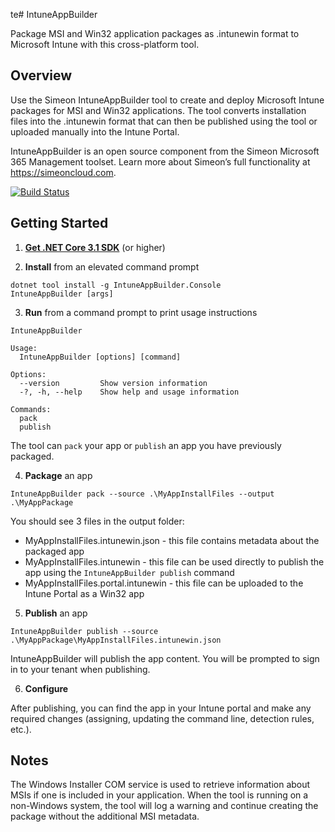 te# IntuneAppBuilder

Package MSI and Win32 application packages as .intunewin format to Microsoft Intune with this cross-platform tool.

## Overview

Use the Simeon IntuneAppBuilder tool to create and deploy Microsoft Intune packages for MSI and Win32 applications. The tool converts installation files into the .intunewin format that can then be published using the tool or uploaded manually into the Intune Portal.  
 
IntuneAppBuilder is an open source component from the Simeon Microsoft 365 Management toolset. Learn more about Simeon’s full functionality at https://simeoncloud.com.

[![Build Status](https://github.com/simeoncloud/IntuneAppBuilder/actions/workflows/ci.yml/badge.svg?branch=master)](https://github.com/simeoncloud/IntuneAppBuilder/actions/workflows/ci.yml?query=branch%3Amaster)

## Getting Started

1. **[Get .NET Core 3.1 SDK](https://dotnet.microsoft.com/download)** (or higher)

2. **Install** from an elevated command prompt
```
dotnet tool install -g IntuneAppBuilder.Console
IntuneAppBuilder [args]
```

3. **Run** from a command prompt to print usage instructions
```
IntuneAppBuilder 

Usage:
  IntuneAppBuilder [options] [command]

Options:
  --version         Show version information
  -?, -h, --help    Show help and usage information

Commands:
  pack
  publish

```

The tool can ```pack``` your app or ```publish``` an app you have previously packaged.

4. **Package** an app
```
IntuneAppBuilder pack --source .\MyAppInstallFiles --output .\MyAppPackage
```

You should see 3 files in the output folder:

- MyAppInstallFiles.intunewin.json - this file contains metadata about the packaged app
- MyAppInstallFiles.intunewin - this file can be used directly to publish the app using the ```IntuneAppBuilder publish``` command
- MyAppInstallFiles.portal.intunewin - this file can be uploaded to the Intune Portal as a Win32 app

5. **Publish** an app
```
IntuneAppBuilder publish --source .\MyAppPackage\MyAppInstallFiles.intunewin.json
```

IntuneAppBuilder will publish the app content. You will be prompted to sign in to your tenant when publishing. 

6. **Configure**

After publishing, you can find the app in your Intune portal and make any required changes (assigning, updating the command line, detection rules, etc.).

## Notes

The Windows Installer COM service is used to retrieve information about MSIs if one is included in your application. When the tool is running on a non-Windows system, the tool will log a warning and continue creating the package without the additional MSI metadata.
